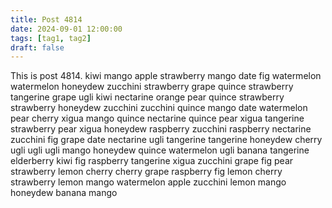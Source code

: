 ```yaml
---
title: Post 4814
date: 2024-09-01 12:00:00
tags: [tag1, tag2]
draft: false
---
```

This is post 4814.
kiwi
mango
apple
strawberry
mango
date
fig
watermelon
watermelon
honeydew
zucchini
strawberry
grape
quince
strawberry
tangerine
grape
ugli
kiwi
nectarine
orange
pear
quince
strawberry
strawberry
honeydew
zucchini
zucchini
quince
mango
date
watermelon
pear
cherry
xigua
mango
quince
nectarine
quince
pear
xigua
tangerine
strawberry
pear
xigua
honeydew
raspberry
zucchini
raspberry
nectarine
zucchini
fig
grape
date
nectarine
ugli
tangerine
tangerine
honeydew
cherry
ugli
ugli
ugli
mango
honeydew
quince
watermelon
ugli
banana
tangerine
elderberry
kiwi
fig
raspberry
tangerine
xigua
zucchini
grape
fig
pear
strawberry
lemon
cherry
cherry
grape
raspberry
fig
lemon
cherry
strawberry
lemon
mango
watermelon
apple
zucchini
lemon
mango
honeydew
banana
mango
